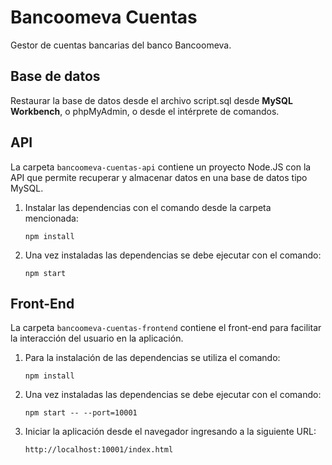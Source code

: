# Bancoomeva Cuentas

Gestor de cuentas bancarias del banco Bancoomeva.

## Base de datos

Restaurar la base de datos desde el archivo script.sql desde **MySQL Workbench**, o phpMyAdmin, o desde el intérprete de comandos.


## API

La carpeta `bancoomeva-cuentas-api` contiene un proyecto Node.JS con la API que permite recuperar y almacenar datos en una base de datos tipo MySQL.

1. Instalar las dependencias con el comando desde la carpeta mencionada:

	`npm install`

2. Una vez instaladas las dependencias se debe ejecutar con el comando:

	`npm start`

## Front-End

La carpeta `bancoomeva-cuentas-frontend` contiene el front-end para facilitar la interacción del usuario en la aplicación.

1. Para la instalación de las dependencias se utiliza el comando:

    `npm install`

2. Una vez instaladas las dependencias se debe ejecutar con el comando:

	`npm start -- --port=10001`

3. Iniciar la aplicación desde el navegador ingresando a la siguiente URL:

	`http://localhost:10001/index.html`